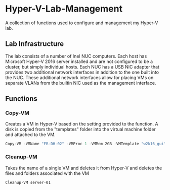 # Hyper-V-Lab-Management
A collection of functions used to configure and management my Hyper-V lab.

## Lab Infrastructure
The lab consists of a number of Inel NUC computers. Each host has Microsoft Hyper-V 2016 server installed and are not configured to be a cluster, but simply individual hosts. Each NUC has a USB NIC adapter that provides two additional network interfaces in addition to the one built into the NUC. These additional network interfaces allow for placing VMs on separate VLANs from the builtin NIC used as the management interface. 

## Functions
### Copy-VM
Creates a VM in Hyper-V based on the setting provided to the function. A disk is copied from the "templates" folder into the virtual machine folder and attached to the VM. 
~~~Powershell
Copy-VM -VMName "FR-DH-02" -VMProc 1 -VMMem 2GB -VMTemplate "w2k16_gui" -VMNet "VLAN200" -VMStart $true
~~~

### Cleanup-VM
Takes the name of a single VM and deletes it from Hyper-V and deletes the files and folders associated with the VM
~~~PowerShell
Cleanup-VM server-01
~~~
